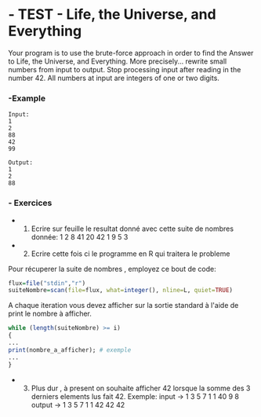 # - TEST - Life, the Universe, and Everything
Your program is to use the brute-force approach in order to find the Answer to Life, the Universe, and Everything. More precisely... rewrite small numbers from input to output. Stop processing input after reading in the number 42. All numbers at input are integers of one or two digits.

### -Example

<pre><code>Input:
1
2
88
42
99
</code></pre>


<pre><code>Output:
1
2
88
</code></pre>

### - Exercices

+ 1) Ecrire sur feuille le resultat donné avec cette suite de nombres donnée: 1 2 8 41 20 42 1 9 5 3

+ 2) Ecrire cette fois ci le programme en R qui traitera le probleme


Pour récuperer la suite de nombres , employez ce bout de code:
```R
flux=file("stdin","r")
suiteNombre=scan(file=flux, what=integer(), nline=L, quiet=TRUE)
```

A chaque iteration vous devez afficher sur la sortie standard à l'aide de print le nombre à afficher.
```R
while (length(suiteNombre) >= i)
{
...
print(nombre_a_afficher); # exemple
...
}
```

+ 3) Plus dur , à present on souhaite afficher 42 lorsque la somme des 3 derniers elements lus fait 42.
Exemple:
input   -> 1 3 5 7 1 1 40 9 8
output  -> 1 3 5 7 1 1 42 42 42
